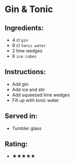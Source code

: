 # Gin & Tonic

## Ingredients:
- 4 cl `gin`
- 8 cl `tonic water`
- 2 lime wedges
- 6 `ice cubes`

## Instructions:
- Add gin
- Add ice and stir
- Add squeezed lime wedges
- Fill up with tonic water

## Served in:
- Tumbler glass

## Rating:
- ★★★★★
